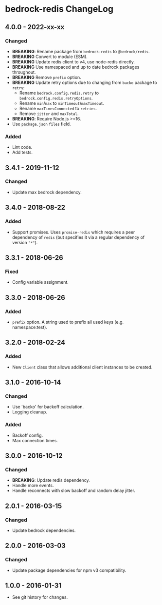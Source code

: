 # bedrock-redis ChangeLog

## 4.0.0 - 2022-xx-xx

### Changed
- **BREAKING**: Rename package from `bedrock-redis` to `@bedrock/redis`.
- **BREAKING** Convert to module (ESM).
- **BREAKING** Update redis client to v4, use node-redis directly.
- **BREAKING** Use namespaced and up to date bedrock packages throughout.
- **BREAKING** Remove `prefix` option.
- **BREAKING** Update retry options due to changing from `backo` package to `retry`:
  - Rename `bedrock.config.redis.retry` to `bedrock.config.redis.retryOptions`.
  - Rename `min`/`max` to `minTimeout`/`maxTimeout`.
  - Rename `maxTimesConnected` to `retries`.
  - Remove `jitter` and `maxTotal`.
- **BREAKING**: Require Node.js >=16.
- Use `package.json` `files` field.

### Added
- Lint code.
- Add tests.

## 3.4.1 - 2019-11-12

### Changed
- Update max bedrock dependency.

## 3.4.0 - 2018-08-22

### Added
- Support promises. Uses `promise-redis` which requires
  a peer dependency of `redis` (but specifies it via a
  regular dependency of version `"*"`).

## 3.3.1 - 2018-06-26

### Fixed
- Config variable assignment.

## 3.3.0 - 2018-06-26

### Added
- `prefix` option. A string used to prefix all used keys (e.g. namespace:test).

## 3.2.0 - 2018-02-24

### Added
- New `Client` class that allows additional client instances to be created.

## 3.1.0 - 2016-10-14

### Changed
- Use 'backo' for backoff calculation.
- Logging cleanup.

### Added
- Backoff config.
- Max connection times.

## 3.0.0 - 2016-10-12

### Changed
- **BREAKING**: Update redis dependency.
- Handle more events.
- Handle reconnects with slow backoff and random delay jitter.

## 2.0.1 - 2016-03-15

### Changed
- Update bedrock dependencies.

## 2.0.0 - 2016-03-03

### Changed
- Update package dependencies for npm v3 compatibility.

## 1.0.0 - 2016-01-31

- See git history for changes.
